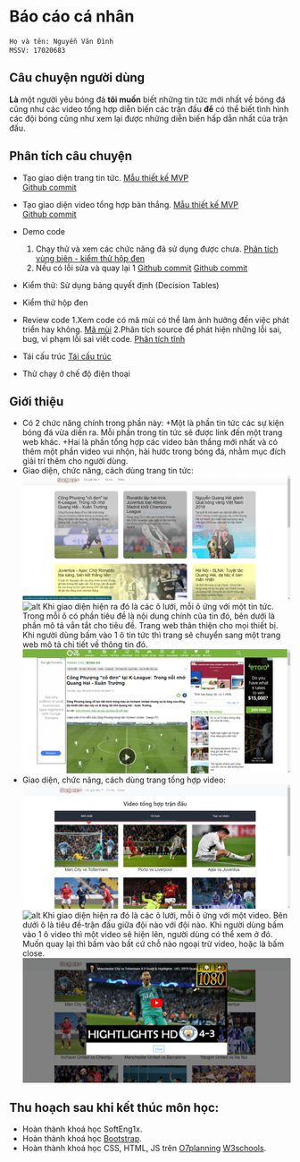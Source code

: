# Báo cáo cá nhân
    Họ và tên: Nguyễn Văn Đình
    MSSV: 17020683
## Câu chuyện người dùng

**Là** một người yêu bóng đá 
**tôi muốn** biết những tin tức mới nhất về bóng đá cũng như các video tổng hợp diễn biến các trận đấu 
**để** có thể biết tình hình các đội bóng cũng như xem lại được những diễn biến hấp dẫn nhất của trận đấu.

## Phân tích câu chuyện
- Tạo giao diện trang tin tức.
    [Mẫu thiết kế MVP](http://bit.ly/2IXYcFY)	
    [Github commit](https://github.com/duong17020661/INT2208-7-2019/commit/5df6f92fa7cc3b2814e6c0fad765a1b43689723d)

- Tạo giao diện video tổng hợp bàn thắng.
    [Mẫu thiết kế MVP](http://bit.ly/2IXYcFY)	
    [Github commit](https://github.com/duong17020661/INT2208-7-2019/commit/4ef4387fe4417c368cfb2482b6699ea73f29ed06)

- Demo code
    1. Chạy thử và xem các chức năng đã sử dụng được chưa.
	[Phân tích vùng biên - kiểm thử hộp đen](http://bit.ly/2vq5xGh)
	2. Nếu có lỗi sửa và quay lại 1
	[Github commit](https://github.com/duong17020661/INT2208-7-2019/commit/5df6f92fa7cc3b2814e6c0fad765a1b43689723d)
    [Github commit](https://github.com/duong17020661/INT2208-7-2019/commit/4ef4387fe4417c368cfb2482b6699ea73f29ed06)
- Kiểm thử: Sử dụng bảng quyết định (Decision Tables)
- Kiểm thử hộp đen 	
- Review code
    1.Xem code có mã mùi có thể làm ảnh hưởng đến việc phát triển hay không.
	[Mã mùi](http://bit.ly/2J4HML)
	2.Phân tích source để phát hiện những lỗi sai, bug, vi phạm lỗi sai viết code.
	[Phân tích tĩnh](http://bit.ly/2UOhzDs)
    
- Tái cấu trúc 
	[Tái cấu trúc](http://bit.ly/2XWSZCx)
- Thử chạy ở chế độ điện thoại
	
## Giới thiệu
- Có 2 chức năng chính trong phần này: 
        +Một là phần tin tức các sự kiện bóng đá vừa diến ra. Mỗi phần trong tin tức sẽ được link đến một trang web khác. 
        +Hai là phần tổng hợp các video bàn thắng mới nhất và có thêm một phần video vui nhộn, hài hước trong bóng đá, nhằm mục đích giải trí thêm cho người dùng.
- Giao diện, chức năng, cách dùng trang tin tức:
    ![alt](header_tintuc_1.png)
    ![alt](header_tintuc_2.png)
    Khi giao diện hiện ra đó là các ô lưới, mỗi ô ứng với một tin tức. Trong mỗi ô có phần tiêu đề là nội dung chính của tin đó, bên dưới là phần mô tả vắn tắt cho tiêu đề. Trang web thân thiện cho mọi thiết bị.
    Khi người dùng bấm vào 1 ô tin tức thì trang sẽ chuyển sang một trang web mô tả chi tiết về thông tin đó.
    ![alt](tintuc.png)
- Giao diện, chức năng, cách dùng trang tổng hợp video:
    ![alt](header_highlight_1.png)
    ![alt](header_highlight_2.png)
    Khi giao diện hiện ra đó là các ô lưới, mỗi ô ứng với một video. Bên dưới ô là tiêu đề-trận đấu giữa đội nào với đội nào.
    Khi người dùng bấm vào 1 ô video thì một video sẽ hiện lên, người dùng có thể xem ở đó. Muốn quay lại thì bấm vào bất cứ chỗ nào ngoại trừ video, hoặc là bấm close.
    ![alt](video.png)
## Thu hoạch sau khi kết thúc môn học:
- Hoàn thành khoá học SoftEng1x.
- Hoàn thành khoá học [Bootstrap](https://o7planning.org/en/11745/bootstrap).
- Hoàn thành khoá học CSS, HTML, JS trên [O7planning](https://o7planning.org/) [W3schools](https://www.w3schools.com/).


